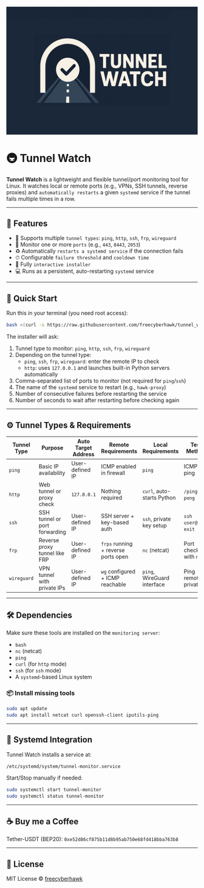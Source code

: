 ![Tunnel Watch](inc/tunnel_watch.jpg)

# 🚇 Tunnel Watch

**Tunnel Watch** is a lightweight and flexible tunnel/port monitoring tool for Linux. It watches local or remote ports (e.g., VPNs, SSH tunnels, reverse proxies) and `automatically restarts` a given `systemd` service if the tunnel fails multiple times in a row.

---

## 🔧 Features

- 📡 Supports multiple `tunnel types`: `ping`, `http`, `ssh`, `frp`, `wireguard`
- 🔌 Monitor one or more `ports` (e.g., `443`, `8443`, `2053`)
- ♻️ Automatically `restarts a systemd service` if the connection fails
- ⏱ Configurable `failure threshold` and `cooldown time`
- 🧩 Fully `interactive installer`
- 💻 Runs as a persistent, auto-restarting `systemd` service

---

## 🚀 Quick Start

Run this in your terminal (you need root access):

```bash
bash <(curl -s https://raw.githubusercontent.com/freecyberhawk/tunnel_watch/main/install.sh)
```

The installer will ask:

1. Tunnel type to monitor: `ping`, `http`, `ssh`, `frp`, `wireguard`
2. Depending on the tunnel type:
   - `ping`, `ssh`, `frp`, `wireguard`: enter the remote IP to check
   - `http`: uses `127.0.0.1` and launches built-in Python servers automatically
3. Comma-separated list of ports to monitor (not required for `ping`/`ssh`)
4. The name of the `systemd` service to restart (e.g., `hawk-proxy`)
5. Number of consecutive failures before restarting the service
6. Number of seconds to wait after restarting before checking again

---

## ⚙️ Tunnel Types & Requirements

| Tunnel Type | Purpose                       | Auto Target Address | Remote Requirements                 | Local Requirements          | Test Method            |
| ----------- | ----------------------------- | ------------------- | ----------------------------------- | --------------------------- | ---------------------- |
| `ping`      | Basic IP availability         | User-defined IP     | ICMP enabled in firewall            | `ping`                      | ICMP ping              |
| `http`      | Web tunnel or proxy check     | `127.0.0.1`         | Nothing required                    | `curl`, auto-starts Python  | `/ping` → `pong`       |
| `ssh`       | SSH tunnel or port forwarding | User-defined IP     | SSH server + key-based auth         | `ssh`, private key setup    | `ssh user@host exit`   |
| `frp`       | Reverse proxy tunnel like FRP | User-defined IP     | `frps` running + reverse ports open | `nc` (netcat)               | Port check with `nc`   |
| `wireguard` | VPN tunnel with private IPs   | User-defined IP     | `wg` configured + ICMP reachable    | `ping`, WireGuard interface | Ping remote private IP |

---

## 🛠 Dependencies

Make sure these tools are installed on the `monitoring server`:

- `bash`
- `nc` (netcat)
- `ping`
- `curl` (for `http` mode)
- `ssh` (for `ssh` mode)
- A `systemd`-based Linux system

### 📦 Install missing tools

```bash
sudo apt update
sudo apt install netcat curl openssh-client iputils-ping
```

---

## 🧩 Systemd Integration

Tunnel Watch installs a service at:

```
/etc/systemd/system/tunnel-monitor.service
```

Start/Stop manually if needed:

```bash
sudo systemctl start tunnel-monitor
sudo systemctl status tunnel-monitor
```

---

## ☕️ Buy me a Coffee

Tether-USDT (BEP20): `0xe52d86cf875b11d8b95ab750e68fd418bba763b8`

---

## 📎 License

MIT License © [freecyberhawk](https://github.com/freecyberhawk)

